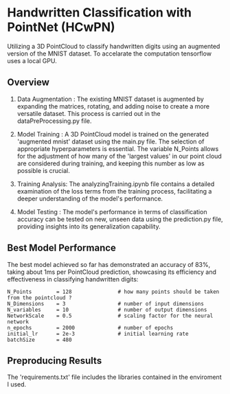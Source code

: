 # Handwritten Classification with PointNet (HCwPN)

Utilizing a 3D PointCloud to classify handwritten digits using an augmented version of the MNIST dataset. To accelarate the computation tensorflow uses a local GPU. <br>

## Overview

1. Data Augmentation : The existing MNIST dataset is augmented by expanding the matrices, rotating, and adding noise to create a more versatile dataset. This process is carried out in the dataPreProcessing.py file.

2. Model Training    : A 3D PointCloud model is trained on the generated 'augmented mnist' dataset using the main.py file. The selection of appropriate hyperparameters is essential. The variable N_Points allows for the adjustment of how many of the     'largest values' in our point cloud are considered during training, and keeping this number as low as possible is crucial.

3. Training Analysis: The analyzingTraining.ipynb file contains a detailed examination of the loss terms from the training process, facilitating a deeper understanding of the model's performance.

4. Model Testing    : The model's performance in terms of classification accuracy can be tested on new, unseen data using the prediction.py file, providing insights into its generalization capability.

## Best Model Performance

The best model achieved so far has demonstrated an accuracy of 83%, taking about 1ms per PointCloud prediction, showcasing its efficiency and effectiveness in classifying handwritten digits:

    N_Points        = 128               # how many points should be taken from the pointcloud ?
    N_Dimensions    = 3                 # number of input dimensions
    N_variables     = 10                # number of output dimensions
    NetworkScale    = 0.5               # scaling factor for the neural network
    n_epochs        = 2000              # number of epochs
    initial_lr      = 2e-3              # initial learning rate
    batchSize       = 480        

## Preproducing Results

The 'requirements.txt' file includes the libraries contained in the enviroment I used.



